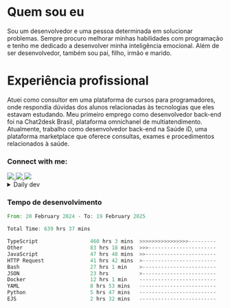 # Quem sou eu
Sou um desenvolvedor e uma pessoa determinada em solucionar problemas. Sempre procuro melhorar minhas habilidades com programação e tenho me dedicado a desenvolver minha inteligência emocional. Além de ser desenvolvedor, também sou pai, filho, irmão e marido.

# Experiência profissional
Atuei como consultor em uma plataforma de cursos para programadores, onde respondia dúvidas dos alunos relacionadas às tecnologias que eles estavam estudando.
Meu primeiro emprego como desenvolvedor back-end foi na Chat2desk Brasil, plataforma omnichanel de multiatendimento.
Atualmente, trabalho como desenvolvedor back-end na Saúde iD, uma plataforma marketplace que oferece consultas, exames e procedimentos relacionados à saúde.

### Connect with me:
<a href="https://www.linkedin.com/in/theusmoreira" target="_blank" >
<img src="https://img.shields.io/badge/linkedin-%230077B5.svg?&style=for-the-badge&logo=linkedin&logoColor=white ">
</a>
<a href="https://www.instagram.com/matheus.s.moreira/" target="_blank">
<img src="https://img.shields.io/badge/instagram-%23E4405F.svg?&style=for-the-badge&logo=instagram&logoColor=white">
</a>
<a href="mailto:matheussm301@gmail.com"  target="_blank">
<img src="https://img.shields.io/badge/gmail-%23E4405F.svg?&style=for-the-badge&logo=gmail&logoColor=white">
</a>


<details>
  <summary>Daily dev </summary>
<p>
  <a href="https://app.daily.dev/matheussantos"><img src="https://github.com/matheus-santos-moreira/matheus-santos-moreira/blob/master/devcard.svg" width="200" alt="Matheus Santos's Dev Card"/></a>
 </p>
</details>

<h3>Tempo de desenvolvimento</h3>

<!--START_SECTION:waka-->

```rust
From: 20 February 2024 - To: 19 February 2025

Total Time: 639 hrs 37 mins

TypeScript                 460 hrs 3 mins  >>>>>>>>>>>>>>>>---------   63.64 %
Other                      83 hrs 18 mins  >>>----------------------   11.52 %
JavaScript                 47 hrs 48 mins  >>-----------------------   06.61 %
HTTP Request               41 hrs 42 mins  >------------------------   05.77 %
Bash                       27 hrs 1 min    >------------------------   03.74 %
JSON                       23 hrs          >------------------------   03.18 %
Docker                     12 hrs 1 min    -------------------------   01.66 %
YAML                       8 hrs 53 mins   -------------------------   01.23 %
Python                     5 hrs 47 mins   -------------------------   00.80 %
EJS                        2 hrs 32 mins   -------------------------   00.35 %
```

<!--END_SECTION:waka-->
